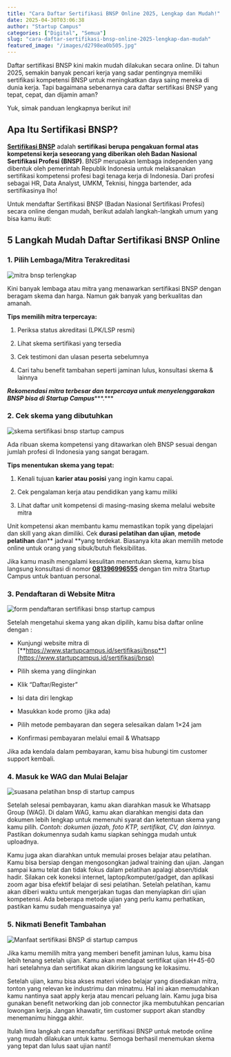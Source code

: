 ```yaml
---
title: "Cara Daftar Sertifikasi BNSP Online 2025, Lengkap dan Mudah!"
date: 2025-04-30T03:06:38
author: "Startup Campus"
categories: ["Digital", "Semua"]
slug: "cara-daftar-sertifikasi-bnsp-online-2025-lengkap-dan-mudah"
featured_image: "/images/d2798ea0b505.jpg"
---
```


Daftar sertifikasi BNSP kini makin mudah dilakukan secara online. Di tahun 2025, semakin banyak pencari kerja yang sadar pentingnya memiliki sertifikasi kompetensi BNSP untuk meningkatkan daya saing mereka di dunia kerja. Tapi bagaimana sebenarnya cara daftar sertifikasi BNSP yang tepat, cepat, dan dijamin aman?

Yuk, simak panduan lengkapnya berikut ini!

## **Apa Itu Sertifikasi BNSP?**

[**Sertifikasi BNSP**](https://www.startupcampus.id/sertifikasi/bnsp) adalah **sertifikasi berupa pengakuan formal atas kompetensi kerja seseorang yang diberikan oleh Badan Nasional Sertifikasi Profesi (BNSP)**. BNSP merupakan lembaga independen yang dibentuk oleh pemerintah Republik Indonesia untuk melaksanakan sertifikasi kompetensi profesi bagi tenaga kerja di Indonesia. Dari profesi sebagai HR, Data Analyst, UMKM, Teknisi, hingga bartender, ada sertifikasinya lho!

Untuk mendaftar Sertifikasi BNSP (Badan Nasional Sertifikasi Profesi) secara online dengan mudah, berikut adalah langkah-langkah umum yang bisa kamu ikuti:

## **5 Langkah Mudah Daftar Sertifikasi BNSP Online**

### **1. Pilih Lembaga/Mitra Terakreditasi**

![mitra bnsp terlengkap ](https://lh7-rt.googleusercontent.com/docsz/AD_4nXeaTDw6wSOIdRkuIZ_9ZanYrwmiZ_Lq4Q_lxzrHf_f-f6V9DwcRu_ONUD48KUdmwsuKoAMZ9zXAVPad71nh9alA4FWXiUevP36gJDDVqKX2OQaEbJT91LKu_HEZ83mWJQv8-OWBqA?key=GKzB5cK-PtkQv04IM2qeLBne)

Kini banyak lembaga atau mitra yang menawarkan sertifikasi BNSP dengan beragam skema dan harga. Namun gak banyak yang berkualitas dan amanah. 

**Tips memilih mitra terpercaya:**

1. Periksa status akreditasi (LPK/LSP resmi)

2. Lihat skema sertifikasi yang tersedia

3. Cek testimoni dan ulasan peserta sebelumnya

4. Cari tahu benefit tambahan seperti jaminan lulus, konsultasi skema & lainnya

***Rekomendasi mitra terbesar dan terpercaya untuk menyelenggarakan BNSP bisa di Startup Campus******.***

### **2. Cek skema yang dibutuhkan**

![skema sertifikasi bnsp startup campus](https://lh7-rt.googleusercontent.com/docsz/AD_4nXcJVp1l3kyjV1v_7bSp9ZF5oQ_y-8ikm6lD8TebyL6B6Mr9FHoxycfobpa24CD7G-Gp7LavdMqntuc5FMFpFbhSNaet7sU332eo28jefRc0EMy19bYiX5McGtmzd9r7wV6ARb0NoA?key=GKzB5cK-PtkQv04IM2qeLBne)

Ada ribuan skema kompetensi yang ditawarkan oleh BNSP sesuai dengan jumlah profesi di Indonesia yang sangat beragam. 

**Tips menentukan skema yang tepat:**

1. Kenali tujuan **karier atau posisi** yang ingin kamu capai.

2. Cek pengalaman kerja atau pendidikan yang kamu miliki

3. Lihat daftar unit kompetensi di masing-masing skema melalui website mitra

Unit kompetensi akan membantu kamu memastikan topik yang dipelajari dan skill yang akan dimiliki. Cek **durasi pelatihan dan ujian**, **metode pelatihan** dan** jadwal **yang terdekat. Biasanya kita akan memilih metode online untuk orang yang sibuk/butuh fleksibilitas.

Jika kamu masih mengalami kesulitan menentukan skema, kamu bisa langsung konsultasi di nomor [**081396996555**](https://wa.me/6281396996555) dengan tim mitra Startup Campus untuk bantuan personal. 

### **3. Pendaftaran di Website Mitra**

![form pendaftaran sertifikasi bnsp startup campus](https://lh7-rt.googleusercontent.com/docsz/AD_4nXfIRJA55UXyfh3D5Cngaud5uOyh3BZa06kT9BZ97ZwaWx3ZmZpnndTtOvOEILdAVCIB2IQmr9Kc23mNa2lAWEysOZB1RUZOp5jIrto-iHj24jNHpSSV0qL0ZUoQjb1fijKUpDXQUw?key=GKzB5cK-PtkQv04IM2qeLBne)

Setelah mengetahui skema yang akan dipilih, kamu bisa daftar online  dengan :

- Kunjungi website mitra di [**https://www.startupcampus.id/sertifikasi/bnsp**](https://www.startupcampus.id/sertifikasi/bnsp)

- Pilih skema yang diinginkan 

- Klik “Daftar/Register”

- Isi data diri lengkap

- Masukkan kode promo (jika ada)

- Pilih metode pembayaran dan segera selesaikan dalam 1×24 jam

- Konfirmasi pembayaran melalui email & Whatsapp 

Jika ada kendala dalam pembayaran, kamu bisa hubungi tim customer support kembali.

### **4. Masuk ke WAG dan Mulai Belajar**

![suasana pelatihan bnsp di startup campus](https://lh7-rt.googleusercontent.com/docsz/AD_4nXdY1lKlOIPaVBlr02qUHIxHs2kGaHyJ1PDlduF5VLfuocAe8cuQroXHYCNjOYz6dFURQ3mIG1GxF_ov2Ko2gh9GNuLidb_PUOU2hdJhf8ZJFwzK00QepaCkrlyA43A_scuG6hfABw?key=GKzB5cK-PtkQv04IM2qeLBne)

Setelah selesai pembayaran, kamu akan diarahkan masuk ke Whatsapp Group (WAG). Di dalam WAG, kamu akan diarahkan mengisi data dan dokumen lebih lengkap untuk memenuhi syarat dan ketentuan skema yang kamu pilih. *Contoh: dokumen ijazah, foto KTP, sertifikat, CV, dan lainnya.* Pastikan dokumennya sudah kamu siapkan sehingga mudah untuk uploadnya. 

Kamu juga akan diarahkan untuk memulai proses belajar atau pelatihan. Kamu bisa bersiap dengan mengosongkan jadwal training dan ujian. Jangan sampai kamu telat dan tidak fokus dalam pelatihan apalagi absen/tidak hadir. Silakan cek koneksi internet, laptop/komputer/gadget, dan aplikasi zoom agar bisa efektif belajar di sesi pelatihan. Setelah pelatihan, kamu akan diberi waktu untuk mengerjakan tugas dan menyiapkan diri ujian kompetensi. Ada beberapa metode ujian yang perlu kamu perhatikan, pastikan kamu sudah menguasainya ya!

### **5. Nikmati Benefit Tambahan**

![Manfaat sertifikasi BNSP di startup campus](https://lh7-rt.googleusercontent.com/docsz/AD_4nXdIYYyeC1TYfqw6pNsqrMEf9Zs0-C-BQYCkj-XwV3f7BUDYSFvhfGPlUEpkR5-V13drE0hXw7kLtvhfutdOS9GH-Sav-iFMaj5akp_sMZ2oejjGxFfFvXrvzxHE-OyCgh2HKR94sA?key=GKzB5cK-PtkQv04IM2qeLBne)

Jika kamu memilih mitra yang memberi benefit jaminan lulus, kamu bisa lebih tenang setelah ujian. Kamu akan mendapat sertifikat ujian H+45-60 hari setelahnya dan sertifikat akan dikirim langsung ke lokasimu.

Setelah ujian, kamu bisa akses materi video belajar yang disediakan mitra, tonton yang relevan ke industrimu dan minatmu. Hal ini akan memudahkan kamu nantinya saat apply kerja atau mencari peluang lain. Kamu juga bisa gunakan benefit networking dan job connector jika membutuhkan pencarian lowongan kerja. Jangan khawatir, tim customer support akan standby menemanimu hingga akhir. 

Itulah lima langkah cara mendaftar sertifikasi BNSP untuk metode online yang mudah dilakukan untuk kamu. Semoga berhasil menemukan skema yang tepat dan lulus saat ujian nanti!
